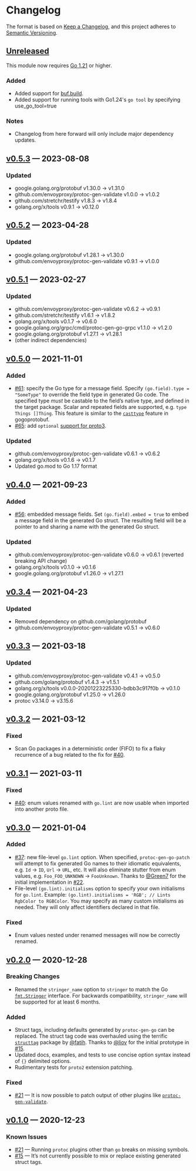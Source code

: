 # Changelog

The format is based on [Keep a Changelog](https://keepachangelog.com/en/1.0.0/), and this project adheres to [Semantic Versioning](https://semver.org/spec/v2.0.0.html).

## [Unreleased]

This module now requires [Go 1.21](https://go.dev/doc/go1.21) or higher.

### Added
- Added support for [buf.build](https://buf.build/alta/protopatch).
- Added support for running tools with Go1.24's `go tool` by specifying use_go_tool=true

### Notes
- Changelog from here forward will only include major dependency updates.

## [v0.5.3] — 2023-08-08

### Updated
- google.golang.org/protobuf v1.30.0 → v1.31.0
- github.com/envoyproxy/protoc-gen-validate v1.0.0 → v1.0.2
- github.com/stretchr/testify v1.8.3 → v1.8.4
- golang.org/x/tools v0.9.1 → v0.12.0

## [v0.5.2] — 2023-04-28

### Updated
- google.golang.org/protobuf v1.28.1 → v1.30.0
- github.com/envoyproxy/protoc-gen-validate v0.9.1 → v1.0.0

## [v0.5.1] — 2023-02-27

### Updated
- github.com/envoyproxy/protoc-gen-validate v0.6.2 → v0.9.1
- github.com/stretchr/testify v1.6.1 → v1.8.2
- golang.org/x/tools v0.1.7 → v0.6.0
- google.golang.org/grpc/cmd/protoc-gen-go-grpc v1.1.0 → v1.2.0
- google.golang.org/protobuf v1.27.1 → v1.28.1
- (other indirect dependencies)

## [v0.5.0] — 2021-11-01

### Added
- [#61](https://github.com/alta/protopatch/pull/61): specify the Go type for a message field. Specify `(go.field).type = "SomeType"` to override the field type in generated Go code. The specified type *must* be castable to the field’s native type, and defined in the target package. Scalar and repeated fields are supported, e.g. `type Things []Thing`. This feature is similar to the [`casttype`](https://github.com/gogo/protobuf/blob/master/extensions.md#more-canonical-go-structures) feature in gogoprotobuf.
- [#65](https://github.com/alta/protopatch/pull/65): add `optional` [support for proto3](https://github.com/protocolbuffers/protobuf/blob/master/docs/implementing_proto3_presence.md).

### Updated
- github.com/envoyproxy/protoc-gen-validate v0.6.1 → v0.6.2
- golang.org/x/tools v0.1.6 → v0.1.7
- Updated go.mod to Go 1.17 format

## [v0.4.0] — 2021-09-23

### Added
- [#56](https://github.com/alta/protopatch/pull/56): embedded message fields. Set `(go.field).embed = true` to embed a message field in the generated Go struct. The resulting field will be a pointer to and sharing a name with the generated Go struct.

### Updated
- github.com/envoyproxy/protoc-gen-validate v0.6.0 → v0.6.1 (reverted breaking API change)
- golang.org/x/tools v0.1.0 → v0.1.6
- google.golang.org/protobuf v1.26.0 → v1.27.1

## [v0.3.4] — 2021-04-23

### Updated
- Removed dependency on github.com/golang/protobuf
- github.com/envoyproxy/protoc-gen-validate v0.5.1 → v0.6.0

## [v0.3.3] — 2021-03-18

### Updated
- github.com/envoyproxy/protoc-gen-validate v0.4.1 → v0.5.0
- github.com/golang/protobuf v1.4.3 → v1.5.1
- golang.org/x/tools v0.0.0-20201223225330-bdbb3c917f0b → v0.1.0
- google.golang.org/protobuf v1.25.0 → v1.26.0
- protoc v3.14.0 → v3.15.6

## [v0.3.2] — 2021-03-12

### Fixed
- Scan Go packages in a deterministic order (FIFO) to fix a flaky recurrence of a bug related to the fix for [#40](https://github.com/alta/protopatch/issues/40).

## [v0.3.1] — 2021-03-11

### Fixed
- [#40](https://github.com/alta/protopatch/issues/40): enum values renamed with `go.lint` are now usable when imported into another proto file.

## [v0.3.0] — 2021-01-04

### Added
- [#37](https://github.com/alta/protopatch/pull/32): new file-level `go.lint` option. When specified, `protoc-gen-go-patch` will attempt to fix generated Go names to their idiomatic equivalents, e.g. `Id` → `ID`, `Url` → `URL`, etc. It will also eliminate stutter from enum values, e.g. `Foo_FOO_UNKNOWN` → `FooUnknown`. Thanks to [@Green7](https://github.com/Green7) for the initial implementation in [#22](https://github.com/alta/protopatch/pull/22).
- File-level `(go.lint).initialisms` option to specify your own initialisms for `go.lint`. Example: `(go.lint).initialisms = 'RGB'; // Lints RgbColor to RGBColor`. You may specify as many custom initialisms as needed. They will only affect identifiers declared in that file.

### Fixed
- Enum values nested under renamed messages will now be correctly renamed.

## [v0.2.0] — 2020-12-28

### Breaking Changes
- Renamed the `stringer_name` option to `stringer` to match the Go [`fmt.Stringer`](https://golang.org/pkg/fmt/#Stringer) interface. For backwards compatibility, `stringer_name` will be supported for at least 6 months.

### Added
- Struct tags, including defaults generated by `protoc-gen-go` can be replaced. The struct tag code was overhauled using the terrific [`structtag`](https://github.com/fatih/structtag) package by [@fatih](https://github.com/fatih). Thanks to [@liov](https://github.com/liov) for the initial prototype in [#15](https://github.com/alta/protopatch/pull/15).
- Updated docs, examples, and tests to use concise option syntax instead of `{}` delimited options.
- Rudimentary tests for `proto2` extension patching.

### Fixed
- [#21](https://github.com/alta/protopatch/issues/21) — It is now possible to patch output of other plugins like [`protoc-gen-validate`](https://github.com/envoyproxy/protoc-gen-validate).

## [v0.1.0] — 2020-12-23

### Known Issues
- [#21](https://github.com/alta/protopatch/issues/21) — Running `protoc` plugins other than `go` breaks on missing symbols.
- [#15](https://github.com/alta/protopatch/pull/15) — It’s not currently possible to mix or replace existing generated struct tags.

[Unreleased]: <https://github.com/alta/protopatch/compare/v0.5.3...HEAD>
[v0.5.3]: <https://github.com/alta/protopatch/compare/v0.5.2...v0.5.3>
[v0.5.2]: <https://github.com/alta/protopatch/compare/v0.5.1...v0.5.2>
[v0.5.1]: <https://github.com/alta/protopatch/compare/v0.5.0...v0.5.1>
[v0.5.0]: <https://github.com/alta/protopatch/compare/v0.4.0...v0.5.0>
[v0.4.0]: <https://github.com/alta/protopatch/compare/v0.3.4...v0.4.0>
[v0.3.4]: <https://github.com/alta/protopatch/compare/v0.3.3...v0.3.4>
[v0.3.3]: <https://github.com/alta/protopatch/compare/v0.3.2...v0.3.3>
[v0.3.2]: <https://github.com/alta/protopatch/compare/v0.3.1...v0.3.2>
[v0.3.1]: <https://github.com/alta/protopatch/compare/v0.3.0...v0.3.1>
[v0.3.0]: <https://github.com/alta/protopatch/compare/v0.2.0...v0.3.0>
[v0.2.0]: <https://github.com/alta/protopatch/compare/v0.1.0...v0.2.0>
[v0.1.0]: <https://github.com/alta/protopatch/tree/v0.1.0>
